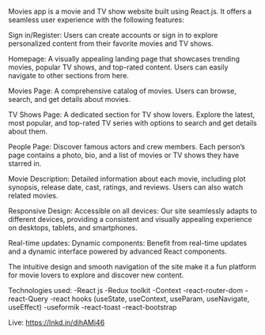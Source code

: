 Movies app is a movie and TV show website built using React.js. It offers a seamless user experience with the following features:

Sign in/Register: Users can create accounts or sign in to explore personalized content from their favorite movies and TV shows.

Homepage: A visually appealing landing page that showcases trending movies, popular TV shows, and top-rated content. Users can easily navigate to other sections from here.

Movies Page: A comprehensive catalog of movies. Users can browse, search, and get details about movies.

TV Shows Page: A dedicated section for TV show lovers. Explore the latest, most popular, and top-rated TV series with options to search and get details about them.

People Page: Discover famous actors and crew members. Each person’s page contains a photo, bio, and a list of movies or TV shows they have starred in.

Movie Description: Detailed information about each movie, including plot synopsis, release date, cast, ratings, and reviews. Users can also watch related movies.

Responsive Design:
Accessible on all devices: Our site seamlessly adapts to different devices, providing a consistent and visually appealing experience on desktops, tablets, and smartphones.

Real-time updates:
Dynamic components: Benefit from real-time updates and a dynamic interface powered by advanced React components.

The intuitive design and smooth navigation of the site make it a fun platform for movie lovers to explore and discover new content.

Technologies used:
-React js
-Redux toolkit
-Context
-react-router-dom
-react-Query
-react hooks (useState, useContext, useParam, useNavigate, useEffect)
-useformik
-react-toast
-react-bootstrap

Live: https://lnkd.in/dihAMi46
